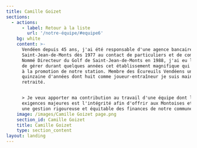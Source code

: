 ```yaml
---
title: Camille Goizet
sections:
  - actions:
      - label: Retour à la liste
        url: '/notre-équipe/#equipe6'
    bg: white
    content: >-
      Vendéen depuis 45 ans, j'ai été responsable d'une agence bancaire à
      Saint-Jean-de-Monts dès 1977 au contact de particuliers et de commerçants.
      Nommé Directeur du Golf de Saint-Jean-de-Monts en 1988, j'ai eu la chance
      de gérer durant quelques années cet établissement magnifique qui concourt
      à la promotion de notre station. Membre des Écureuils Vendéens une
      quinzaine d'années dont huit comme joueur-entraîneur je suis maintenant
      retraité. 


      > Je veux apporter ma contribution au travail d'une équipe dont l'une des
      exigences majeures est l'intégrité afin d'offrir aux Montoises et Montois
      une gestion rigoureuse et équitable des finances de notre commune.
    image: /images/Camille Goizet page.png
    section_id: Camille Goizet
    title: Camille Goizet
    type: section_content
layout: landing
---
```



